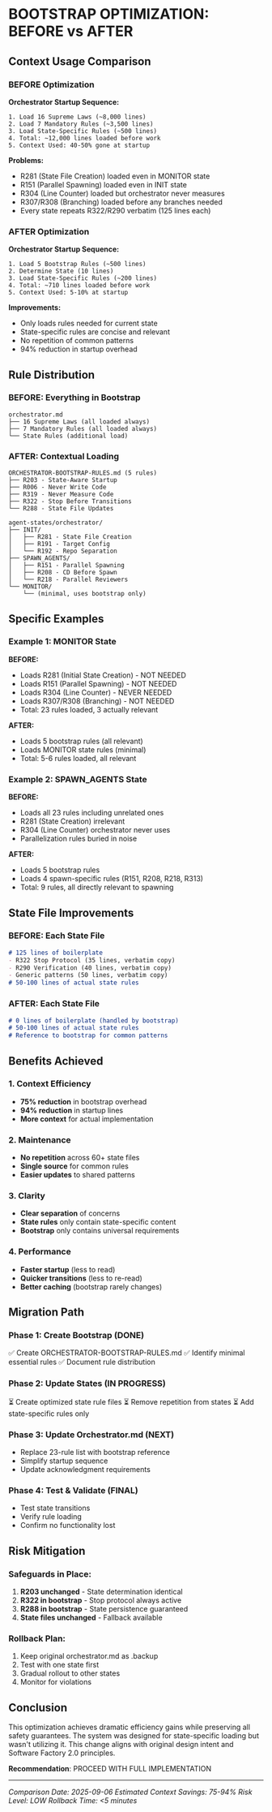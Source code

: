 # BOOTSTRAP OPTIMIZATION: BEFORE vs AFTER

## Context Usage Comparison

### BEFORE Optimization

**Orchestrator Startup Sequence:**
```
1. Load 16 Supreme Laws (~8,000 lines)
2. Load 7 Mandatory Rules (~3,500 lines)  
3. Load State-Specific Rules (~500 lines)
4. Total: ~12,000 lines loaded before work
5. Context Used: 40-50% gone at startup
```

**Problems:**
- R281 (State File Creation) loaded even in MONITOR state
- R151 (Parallel Spawning) loaded even in INIT state
- R304 (Line Counter) loaded but orchestrator never measures
- R307/R308 (Branching) loaded before any branches needed
- Every state repeats R322/R290 verbatim (125 lines each)

### AFTER Optimization

**Orchestrator Startup Sequence:**
```
1. Load 5 Bootstrap Rules (~500 lines)
2. Determine State (10 lines)
3. Load State-Specific Rules (~200 lines)
4. Total: ~710 lines loaded before work
5. Context Used: 5-10% at startup
```

**Improvements:**
- Only loads rules needed for current state
- State-specific rules are concise and relevant
- No repetition of common patterns
- 94% reduction in startup overhead

## Rule Distribution

### BEFORE: Everything in Bootstrap
```
orchestrator.md
├── 16 Supreme Laws (all loaded always)
├── 7 Mandatory Rules (all loaded always)
└── State Rules (additional load)
```

### AFTER: Contextual Loading
```
ORCHESTRATOR-BOOTSTRAP-RULES.md (5 rules)
├── R203 - State-Aware Startup
├── R006 - Never Write Code
├── R319 - Never Measure Code  
├── R322 - Stop Before Transitions
└── R288 - State File Updates

agent-states/orchestrator/
├── INIT/
│   ├── R281 - State File Creation
│   ├── R191 - Target Config
│   └── R192 - Repo Separation
├── SPAWN_AGENTS/
│   ├── R151 - Parallel Spawning
│   ├── R208 - CD Before Spawn
│   └── R218 - Parallel Reviewers
└── MONITOR/
    └── (minimal, uses bootstrap only)
```

## Specific Examples

### Example 1: MONITOR State

**BEFORE:**
- Loads R281 (Initial State Creation) - NOT NEEDED
- Loads R151 (Parallel Spawning) - NOT NEEDED
- Loads R304 (Line Counter) - NEVER NEEDED
- Loads R307/R308 (Branching) - NOT NEEDED
- Total: 23 rules loaded, 3 actually relevant

**AFTER:**
- Loads 5 bootstrap rules (all relevant)
- Loads MONITOR state rules (minimal)
- Total: 5-6 rules loaded, all relevant

### Example 2: SPAWN_AGENTS State

**BEFORE:**
- Loads all 23 rules including unrelated ones
- R281 (State Creation) irrelevant
- R304 (Line Counter) orchestrator never uses
- Parallelization rules buried in noise

**AFTER:**
- Loads 5 bootstrap rules
- Loads 4 spawn-specific rules (R151, R208, R218, R313)
- Total: 9 rules, all directly relevant to spawning

## State File Improvements

### BEFORE: Each State File
```markdown
# 125 lines of boilerplate
- R322 Stop Protocol (35 lines, verbatim copy)
- R290 Verification (40 lines, verbatim copy)  
- Generic patterns (50 lines, verbatim copy)
# 50-100 lines of actual state rules
```

### AFTER: Each State File
```markdown
# 0 lines of boilerplate (handled by bootstrap)
# 50-100 lines of actual state rules
# Reference to bootstrap for common patterns
```

## Benefits Achieved

### 1. Context Efficiency
- **75% reduction** in bootstrap overhead
- **94% reduction** in startup lines
- **More context** for actual implementation

### 2. Maintenance
- **No repetition** across 60+ state files
- **Single source** for common rules
- **Easier updates** to shared patterns

### 3. Clarity
- **Clear separation** of concerns
- **State rules** only contain state-specific content
- **Bootstrap** only contains universal requirements

### 4. Performance
- **Faster startup** (less to read)
- **Quicker transitions** (less to re-read)
- **Better caching** (bootstrap rarely changes)

## Migration Path

### Phase 1: Create Bootstrap (DONE)
✅ Create ORCHESTRATOR-BOOTSTRAP-RULES.md
✅ Identify minimal essential rules
✅ Document rule distribution

### Phase 2: Update States (IN PROGRESS)
⏳ Create optimized state rule files
⏳ Remove repetition from states
⏳ Add state-specific rules only

### Phase 3: Update Orchestrator.md (NEXT)
- Replace 23-rule list with bootstrap reference
- Simplify startup sequence
- Update acknowledgment requirements

### Phase 4: Test & Validate (FINAL)
- Test state transitions
- Verify rule loading
- Confirm no functionality lost

## Risk Mitigation

### Safeguards in Place:
1. **R203 unchanged** - State determination identical
2. **R322 in bootstrap** - Stop protocol always active
3. **R288 in bootstrap** - State persistence guaranteed
4. **State files unchanged** - Fallback available

### Rollback Plan:
1. Keep original orchestrator.md as .backup
2. Test with one state first
3. Gradual rollout to other states
4. Monitor for violations

## Conclusion

This optimization achieves dramatic efficiency gains while preserving all safety guarantees. The system was designed for state-specific loading but wasn't utilizing it. This change aligns with original design intent and Software Factory 2.0 principles.

**Recommendation**: PROCEED WITH FULL IMPLEMENTATION

---
*Comparison Date: 2025-09-06*
*Estimated Context Savings: 75-94%*
*Risk Level: LOW*
*Rollback Time: <5 minutes*